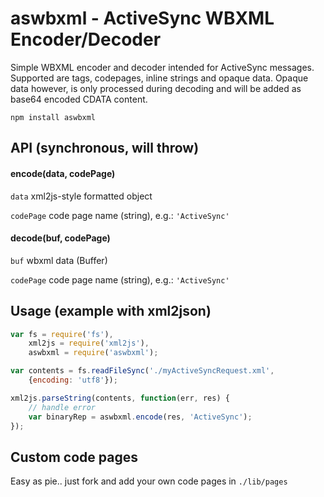 # aswbxml - ActiveSync WBXML Encoder/Decoder

Simple WBXML encoder and decoder intended for ActiveSync messages.
Supported are tags, codepages, inline strings and opaque data.
Opaque data however, is only processed during decoding and will be added as base64 encoded CDATA content.

```
npm install aswbxml
```

## API (synchronous, will throw)

#### encode(data, codePage)


```data``` xml2js-style formatted object

```codePage``` code page name (string), e.g.: ```'ActiveSync'```

#### decode(buf, codePage)


```buf``` wbxml data (Buffer)

```codePage``` code page name (string), e.g.: ```'ActiveSync'```

## Usage (example with xml2json)

```javascript
var fs = require('fs'),
	xml2js = require('xml2js'),
	aswbxml = require('aswbxml');

var contents = fs.readFileSync('./myActiveSyncRequest.xml',
	{encoding: 'utf8'});

xml2js.parseString(contents, function(err, res) {
	// handle error
	var binaryRep = aswbxml.encode(res, 'ActiveSync');
});
```

## Custom code pages

Easy as pie.. just fork and add your own code pages in ```./lib/pages```